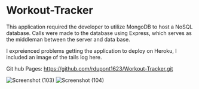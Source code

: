 # Workout-Tracker

This application required the developer to utilize MongoDB to host a NoSQL database. Calls were made to the database using Express, which serves as the middleman between the server and data base. 

I expreienced problems getting the application to deploy on Heroku, I included an image of the tails log here. 

Git hub Pages: https://github.com/rdupont1623/Workout-Tracker.git

![Screenshot (103)](https://user-images.githubusercontent.com/85468253/144694822-2d13c3b2-2e61-4d98-9cc2-09814afc56b7.png)
![Screenshot (104)](https://user-images.githubusercontent.com/85468253/144694823-144b2704-489c-42a8-9e5f-dc955aafd3cb.png)
